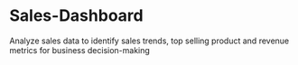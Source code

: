 # Sales-Dashboard
Analyze sales data to identify sales trends, top selling product and revenue metrics for business decision-making

